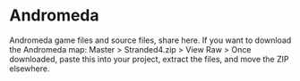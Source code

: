 # Andromeda
Andromeda game files and source files, share here.
If you want to download the Andromeda map:
Master > Stranded4.zip > View Raw > Once downloaded, paste this into your project, extract the files, and move the ZIP elsewhere.
